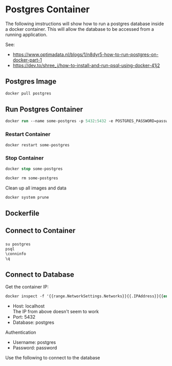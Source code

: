 # Postgres Container

The following imstructions will show how to run a postgres database inside a docker container.
This will allow the database to be accessed from a running application.

See:
- https://www.optimadata.nl/blogs/1/n8dyr5-how-to-run-postgres-on-docker-part-1
- https://dev.to/shree_j/how-to-install-and-run-psql-using-docker-41j2

## Postgres Image

```ps
docker pull postgres
```


## Run Postgres Container

```ps
docker run --name some-postgres -p 5432:5432 -e POSTGRES_PASSWORD=password -d postgres
```


### Restart Container

```ps
docker restart some-postgres
```

### Stop Container

```ps
docker stop some-postgres
```

```ps
docker rm some-postgres
```

Clean up all images and data
```ps
docker system prune
```


## Dockerfile




## Connect to Container

### 

```ps
su postgres
psql
\conninfo
\q
```


## Connect to Database

Get the container IP:
```ps
docker inspect -f '{{range.NetworkSettings.Networks}}{{.IPAddress}}{{end}}' some-postgres
```

- Host: localhost  
  The IP from above doesn't seem to work
- Port: 5432
- Database: postgres

Authentication
- Username: postgres
- Password: password

Use the following to connect to the database
